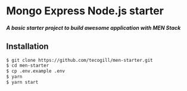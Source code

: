 # Mongo Express Node.js starter

##### A basic starter project to build awesome application with MEN Stack

## Installation
```bash
$ git clone https://github.com/tecogill/men-starter.git
$ cd men-starter
$ cp .env.example .env
$ yarn
$ yarn start
```